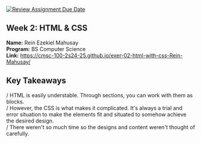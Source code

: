 [![Review Assignment Due Date](https://classroom.github.com/assets/deadline-readme-button-22041afd0340ce965d47ae6ef1cefeee28c7c493a6346c4f15d667ab976d596c.svg)](https://classroom.github.com/a/qNZiFvbi)

## Week 2: HTML & CSS

**Name:** Rein Ezekiel Mahusay <br/>
**Program:** BS Computer Science <br/>
**Link:** https://cmsc-100-2s24-25.github.io/exer-02-html-with-css-Rein-Mahusay/ <br/>

## Key Takeaways

/ HTML is easily understable. Through sections, you can work with them as blocks. <br/>
/ However, the CSS is what makes it complicated. It's always a trial and error situation to make the elements fit and situated to somehow achieve the desired design. <br/>
/ There weren't so much time so the designs and content weren't thought of carefully.
